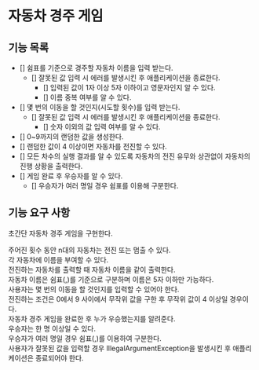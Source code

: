 # 자동차 경주 게임

## 기능 목록

- [] 쉼표를 기준으로 경주할 자동차 이름을 입력 받는다.
    - [] 잘못된 값 입력 시 에러를 발생시킨 후 애플리케이션을 종료한다.
        - [] 입력된 값이 1자 이상 5자 이하이고 영문자인지 알 수 있다.
        - [] 이름 중복 여부를 알 수 있다.
- [] 몇 번의 이동을 할 것인지(시도할 횟수)를 입력 받는다.
    - [] 잘못된 값 입력 시 에러를 발생시킨 후 애플리케이션을 종료한다.
        - [] 숫자 이외의 값 입력 여부를 알 수 있다.
- [] 0~9까지의 랜덤한 값을 생성한다.
- [] 랜덤한 값이 4 이상이면 자동차를 전진할 수 있다.
- [] 모든 차수의 실행 결과를 알 수 있도록 자동차의 전진 유무와 상관없이 자동차의 진행 상황을 출력한다.
- [] 게임 완료 후 우승자를 알 수 있다.
    - [] 우승자가 여러 명일 경우 쉼표를 이용해 구분한다.

## 기능 요구 사항

초간단 자동차 경주 게임을 구현한다.

주어진 횟수 동안 n대의 자동차는 전진 또는 멈출 수 있다.  
각 자동차에 이름을 부여할 수 있다.  
전진하는 자동차를 출력할 때 자동차 이름을 같이 출력한다.  
자동차 이름은 쉼표(,)를 기준으로 구분하며 이름은 5자 이하만 가능하다.  
사용자는 몇 번의 이동을 할 것인지를 입력할 수 있어야 한다.  
전진하는 조건은 0에서 9 사이에서 무작위 값을 구한 후 무작위 값이 4 이상일 경우이다.  
자동차 경주 게임을 완료한 후 누가 우승했는지를 알려준다.  
우승자는 한 명 이상일 수 있다.  
우승자가 여러 명일 경우 쉼표(,)를 이용하여 구분한다.  
사용자가 잘못된 값을 입력할 경우 IllegalArgumentException을 발생시킨 후 애플리케이션은 종료되어야 한다.
